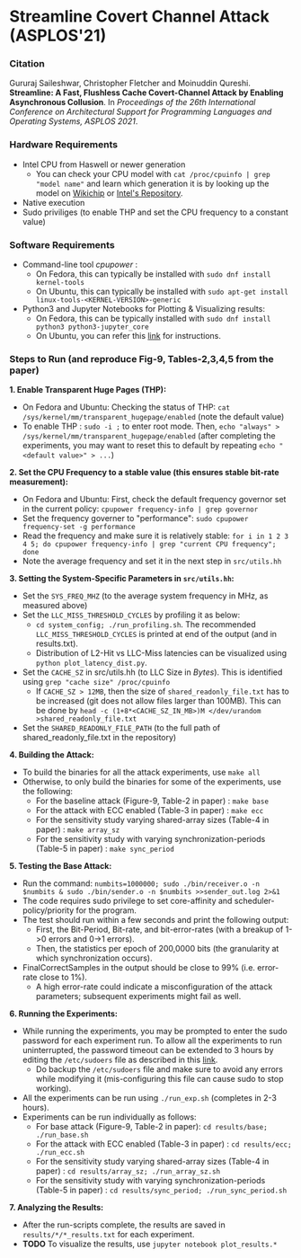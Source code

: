 # Streamline Covert Channel Attack (ASPLOS'21)

### Citation  
Gururaj Saileshwar, Christopher Fletcher and Moinuddin Qureshi. **Streamline: A Fast, Flushless Cache Covert-Channel Attack by Enabling Asynchronous Collusion**. In _Proceedings of the 26th International Conference on Architectural Support for Programming Languages and Operating Systems, ASPLOS 2021_.

### Hardware Requirements
* Intel CPU from Haswell or newer generation
    * You can check your CPU model with `cat /proc/cpuinfo | grep "model name"` and learn which generation it is by looking up the model on [Wikichip](http://wikichip.org) or [Intel's Repository](https://ark.intel.com).
* Native execution
* Sudo priviliges (to enable THP and set the CPU frequency to a constant value)  
  
### Software Requirements
* Command-line tool *cpupower* :
    * On Fedora, this can typically be installed with `sudo dnf install kernel-tools`
    * On Ubuntu, this can typically be installed with `sudo apt-get install linux-tools-<KERNEL-VERSION>-generic`
* Python3 and Jupyter Notebooks for Plotting & Visualizing results:
    * On Fedora, this can be typically installed with `sudo dnf install python3 python3-jupyter_core`
    * On Ubuntu, you can refer this [link](https://www.digitalocean.com/community/tutorials/how-to-set-up-jupyter-notebook-with-python-3-on-ubuntu-18-04) for instructions.
    
### Steps to Run (and reproduce Fig-9, Tables-2,3,4,5 from the paper)

**1. Enable Transparent Huge Pages (THP):**
   - On Fedora and Ubuntu: Checking the status of THP: `cat /sys/kernel/mm/transparent_hugepage/enabled`   (note the default value)
   - To enable THP : `sudo -i ;` to enter root mode. Then, `echo "always" > /sys/kernel/mm/transparent_hugepage/enabled` (after completing the experiments, you may want to reset this to default by repeating `echo "<default value>" > ...`)

**2. Set the CPU Frequency to a stable value (this ensures stable bit-rate measurement):**
   - On Fedora and Ubuntu: First, check the default frequency governor set in the current policy: `cpupower frequency-info | grep governor`
   - Set the frequency governer to "performance":  `sudo cpupower frequency-set -g performance`
   - Read the frequency and make sure it is relatively stable: `for i in 1 2 3 4 5; do cpupower frequency-info | grep "current CPU frequency"; done`
   - Note the average frequency and set it in the next step in `src/utils.hh`

**3. Setting the System-Specific Parameters in `src/utils.hh`:**
   - Set the `SYS_FREQ_MHZ` (to the average system frequency in MHz, as measured above)
   - Set the `LLC_MISS_THRESHOLD_CYCLES` by profiling it as below: 
       - `cd system_config; ./run_profiling.sh`. The recommended `LLC_MISS_THRESHOLD_CYCLES` is printed at end of the output (and in results.txt).
       - Distribution of L2-Hit vs LLC-Miss latencies can be visualized using `python plot_latency_dist.py`.  
   - Set the `CACHE_SZ` in src/utils.hh (to LLC Size in _Bytes_). This is identified using `grep "cache size" /proc/cpuinfo`
       - If `CACHE_SZ > 12MB`, then the size of `shared_readonly_file.txt` has to be increased (git does not allow files larger than 100MB). This can be done by `head -c (1+8*<CACHE_SZ_IN_MB>)M </dev/urandom >shared_readonly_file.txt`
   - Set the `SHARED_READONLY_FILE_PATH` (to the full path of shared_readonly_file.txt in the repository)
   
**4. Building the Attack:**
   - To build the binaries for all the attack experiments, use `make all`
   - Otherwise, to only build the binaries for some of the experiments, use the following:
       - For the baseline attack (Figure-9, Table-2 in paper) : `make base`
       - For the attack with ECC enabled (Table-3 in paper) : `make ecc`
       - For the sensitivity study varying shared-array sizes (Table-4 in paper) : `make array_sz`
       - For the sensitivity study with varying synchronization-periods (Table-5 in paper) : `make sync_period`

**5. Testing the Base Attack:**
   - Run the command: `numbits=1000000; sudo ./bin/receiver.o -n $numbits & sudo ./bin/sender.o -n $numbits >>sender_out.log 2>&1`
   - The code requires sudo privilege to set core-affinity and scheduler-policy/priority for the program.
   - The test should run within a few seconds and print the following output:
       - First, the Bit-Period, Bit-rate, and bit-error-rates (with a breakup of 1->0 errors and 0->1 errors).
       - Then, the statistics per epoch of 200,0000 bits (the granularity at which synchronization occurs).
   - FinalCorrectSamples in the output should be close to 99% (i.e. error-rate close to 1%).
       - A high error-rate could indicate a misconfiguration of the attack parameters; subsequent experiments might fail as well.  
   
**6. Running the Experiments:**
   - While running the experiments, you may be prompted to enter the sudo password for each experiment run. To allow all the experiments to run uninterrupted, the password timeout can be extended to 3 hours by editing the `/etc/sudoers` file as described in this [link](https://www.tecmint.com/set-sudo-password-timeout-session-longer-linux/).
       - Do backup the `/etc/sudoers` file and make sure to avoid any errors while modifying it (mis-configuring this file can cause sudo to stop working).
   - All the experiments can be run using `./run_exp.sh` (completes in 2-3 hours).
   - Experiments can be run individually as follows:
       - For base attack (Figure-9, Table-2 in paper): `cd results/base; ./run_base.sh`
       - For the attack with ECC enabled (Table-3 in paper) : `cd results/ecc; ./run_ecc.sh`
       - For the sensitivity study varying shared-array sizes (Table-4 in paper) : `cd results/array_sz; ./run_array_sz.sh`
       - For the sensitivity study with varying synchronization-periods (Table-5 in paper) : `cd results/sync_period; ./run_sync_period.sh`

**7. Analyzing the Results:**
   - After the run-scripts complete, the results are saved in `results/*/*_results.txt` for each experiment.
   - **TODO** To visualize the results, use `jupyter notebook plot_results.*`